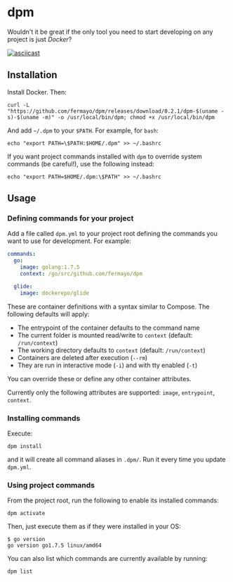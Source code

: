 # dpm

Wouldn't it be great if the only tool you need to start developing on any project is just _Docker_?

[![asciicast](https://asciinema.org/a/5h4iu5ypry79rw7hgxq4hteyc.png)](https://asciinema.org/a/5h4iu5ypry79rw7hgxq4hteyc)

## Installation

Install Docker. Then:

    curl -L "https://github.com/fermayo/dpm/releases/download/0.2.1/dpm-$(uname -s)-$(uname -m)" -o /usr/local/bin/dpm; chmod +x /usr/local/bin/dpm

And add `~/.dpm` to your `$PATH`. For example, for `bash`:

    echo "export PATH=\$PATH:$HOME/.dpm" >> ~/.bashrc

If you want project commands installed with `dpm` to override system commands (be careful!), use the following instead:

    echo "export PATH=$HOME/.dpm:\$PATH" >> ~/.bashrc


## Usage

### Defining commands for your project

Add a file called `dpm.yml` to your project root defining the commands you want to use for development. For example:

```yaml
commands:
  go:
    image: golang:1.7.5
    context: /go/src/github.com/fermayo/dpm

  glide:
    image: dockerepo/glide
```

These are container definitions with a syntax similar to Compose. The following defaults will apply:
* The entrypoint of the container defaults to the command name
* The current folder is mounted read/write to `context` (default: `/run/context`)
* The working directory defaults to `context` (default: `/run/context`)
* Containers are deleted after execution (`--rm`)
* They are run in interactive mode (`-i`) and with tty enabled (`-t`)

You can override these or define any other container attributes.

Currently only the following attributes are supported: `image`, `entrypoint`, `context`.

### Installing commands

Execute:

    dpm install
    
and it will create all command aliases in `.dpm/`. Run it every time you update `dpm.yml`.


### Using project commands

From the project root, run the following to enable its installed commands:

    dpm activate

Then, just execute them as if they were installed in your OS:

    $ go version
    go version go1.7.5 linux/amd64

You can also list which commands are currently available by running:

    dpm list
